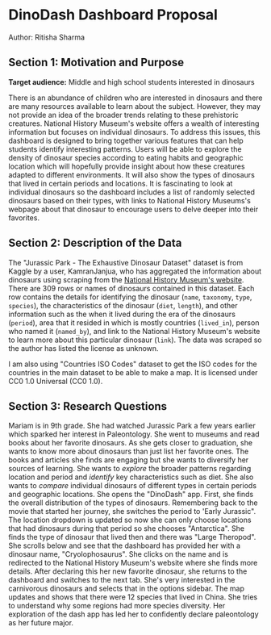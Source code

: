# DinoDash Dashboard Proposal

Author: Ritisha Sharma

## Section 1: Motivation and Purpose

**Target audience:** Middle and high school students interested in dinosaurs

There is an abundance of children who are interested in dinosaurs and there are many resources available to learn about the subject. However, they may not provide an idea of the broader trends relating to these prehistoric creatures. National History Museum's website offers a wealth of interesting information but focuses on individual dinosaurs. To address this issues, this dashboard is designed to bring together various features that can help students identify interesting patterns. Users will be able to explore the density of dinosaur species according to eating habits and geographic location which will hopefully provide insight about how these creatures adapted to different environments. It will also show the types of dinosaurs that lived in certain periods and locations. It is fascinating to look at individual dinosaurs so the dashboard includes a list of randomly selected dinosaurs based on their types, with links to National History Museums's webpage about that dinosaur to encourage users to delve deeper into their favorites.

## Section 2: Description of the Data

The "Jurassic Park - The Exhaustive Dinosaur Dataset" dataset is from Kaggle by a user, KamranJanjua, who has aggregated the information about dinosaurs using scraping from the [National History Museum's website](https://www.nhm.ac.uk/visit/galleries-and-museum-map/dinosaurs.html). There are 309 rows or names of dinosaurs contained in this dataset. Each row contains the details for identifying the dinosaur (`name`, `taxonomy`, `type`, `species`), the characteristics of the dinosaur (`diet`, `length`), and other information such as the when it lived during the era of the dinosaurs (`period`), area that it resided in which is mostly countries (`lived_in`), person who named it (`named_by`), and link to the National History Museum's website to learn more about this particular dinosaur (`link`). The data was scraped so the author has listed the license as unknown.

I am also using "Countries ISO Codes" dataset to get the ISO codes for the countries in the main dataset to be able to make a map. It is licensed under CC0 1.0 Universal (CC0 1.0).

## Section 3: Research Questions

Mariam is in 9th grade. She had watched Jurassic Park a few years earlier which sparked her interest in Paleontology. She went to museums and read books about her favorite dinosaurs. As she gets closer to graduation, she wants to know more about dinosaurs than just list her favorite ones. The books and articles she finds are engaging but she wants to diversify her sources of learning. She wants to _explore_ the broader patterns regarding location and period and _identify_ key characteristics such as diet. She also wants to _compare_ individual dinosaurs of different types in certain periods and geographic locations. She opens the "DinoDash" app. First, she finds the overall distribution of the types of dinosaurs. Remembering back to the movie that started her journey, she switches the period to 'Early Jurassic". The location dropdown is updated so now she can only choose locations that had dinosaurs during that period so she chooses "Antarctica". She finds the type of dinosaur that lived then and there was "Large Theropod". She scrolls below and see that the dashboard has provided her with a dinosaur name, "Cryolophosaurus". She clicks on the name and is redirected to the National History Museum's website where she finds more details. After declaring this her new favorite dinosaur, she returns to the dashboard and switches to the next tab. She's very interested in the carnivorous dinosaurs and selects that in the options sidebar. The map updates and shows that there were 12 species that lived in China. She tries to understand why some regions had more species diversity. Her exploration of the dash app has led her to confidently declare paleontology as her future major.
